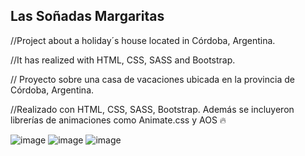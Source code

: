 ## Las Soñadas Margaritas
//Project about a holiday´s house located in Córdoba, Argentina. 

//It has realized with HTML, CSS, SASS and Bootstrap. 




// Proyecto sobre una casa de vacaciones ubicada en la provincia de Córdoba, Argentina.          

//Realizado con HTML, CSS, SASS, Bootstrap. Además se incluyeron librerías de animaciones como Animate.css y AOS 🔥

![image](https://github.com/thiagoVsosa0112/casaCordoba/assets/158784572/c144fe57-bee8-4e0c-a8cd-810e6de380e7) ![image](https://github.com/thiagoVsosa0112/casaCordoba/assets/158784572/f1f3bed1-8f67-47cc-860b-4928d5e1f77d) ![image](https://github.com/thiagoVsosa0112/casaCordoba/assets/158784572/0895e603-054d-4a3b-9b6b-070de6371a4f)



